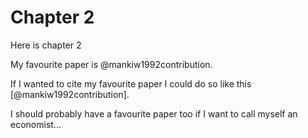 # Chapter 2

Here is chapter 2

My favourite paper is @mankiw1992contribution.

If I wanted to cite my favourite paper I could do so like this [@mankiw1992contribution].

I should probably have a favourite paper too if I want to call myself an economist...